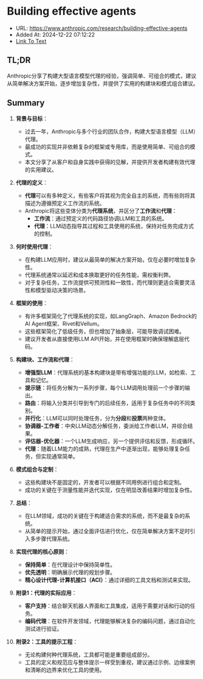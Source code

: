 # Building effective agents
- URL: https://www.anthropic.com/research/building-effective-agents
- Added At: 2024-12-22 07:12:22
- [Link To Text](2024-12-22-building-effective-agents_raw.md)

## TL;DR
Anthropic分享了构建大型语言模型代理的经验，强调简单、可组合的模式，建议从简单解决方案开始，逐步增加复杂性，并提供了实用的构建块和模式组合建议。

## Summary
1. **背景与目标**：
   - 过去一年，Anthropic与多个行业的团队合作，构建大型语言模型（LLM）代理。
   - 最成功的实现并非依赖复杂的框架或专用库，而是使用简单、可组合的模式。
   - 本文分享了从客户和自身实践中获得的见解，并提供开发者构建有效代理的实用建议。

2. **代理的定义**：
   - **代理**可以有多种定义，有些客户将其视为完全自主的系统，而有些则将其描述为遵循预定义工作流的系统。
   - Anthropic将这些变体分类为**代理系统**，并区分了**工作流**和**代理**：
     - **工作流**：通过预定义的代码路径协调LLM和工具的系统。
     - **代理**：LLM动态指导其过程和工具使用的系统，保持对任务完成方式的控制。

3. **何时使用代理**：
   - 在构建LLM应用时，建议从最简单的解决方案开始，仅在必要时增加复杂性。
   - 代理系统通常以延迟和成本换取更好的任务性能，需权衡利弊。
   - 对于复杂任务，工作流提供可预测性和一致性，而代理则更适合需要灵活性和模型驱动决策的场景。

4. **框架的使用**：
   - 有许多框架简化了代理系统的实现，如LangGraph、Amazon Bedrock的AI Agent框架、Rivet和Vellum。
   - 这些框架简化了低级任务，但也增加了抽象层，可能导致调试困难。
   - 建议开发者从直接使用LLM API开始，并在使用框架时确保理解底层代码。

5. **构建块、工作流和代理**：
   - **增强型LLM**：代理系统的基本构建块是带有增强功能的LLM，如检索、工具和记忆。
   - **提示链**：将任务分解为一系列步骤，每个LLM调用处理前一个步骤的输出。
   - **路由**：将输入分类并引导到专门的后续任务，适用于复杂任务中的不同类别。
   - **并行化**：LLM可以同时处理任务，分为**分段**和**投票**两种变体。
   - **协调器-工作者**：中央LLM动态分解任务，委派给工作者LLM，并综合结果。
   - **评估器-优化器**：一个LLM生成响应，另一个提供评估和反馈，形成循环。
   - **代理**：随着LLM能力的成熟，代理在生产中逐渐出现，能够处理复杂任务，但实现通常简单。

6. **模式组合与定制**：
   - 这些构建块不是固定的，开发者可以根据不同用例进行组合和定制。
   - 成功的关键在于测量性能并迭代实现，仅在明显改善结果时增加复杂性。

7. **总结**：
   - 在LLM领域，成功的关键在于构建适合需求的系统，而不是最复杂的系统。
   - 从简单的提示开始，通过全面评估进行优化，仅在简单解决方案不足时引入多步骤代理系统。

8. **实现代理的核心原则**：
   - **保持简单**：在代理设计中保持简单性。
   - **优先透明**：明确展示代理的规划步骤。
   - **精心设计代理-计算机接口（ACI）**：通过详细的工具文档和测试来实现。

9. **附录1：代理的实际应用**：
   - **客户支持**：结合聊天机器人界面和工具集成，适用于需要对话和行动的任务。
   - **编码代理**：在软件开发领域，代理能够解决复杂的编码问题，通过自动化测试进行验证。

10. **附录2：工具的提示工程**：
    - 无论构建何种代理系统，工具都可能是重要组成部分。
    - 工具的定义和规范应与整体提示一样受到重视，建议通过示例、边缘案例和清晰的边界来优化工具的使用。
